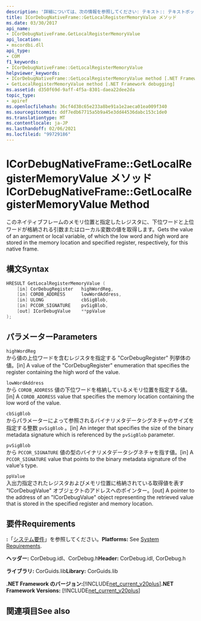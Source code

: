 ```yaml
---
description: '詳細については、次の情報を参照してください: テキスト:: テキストボックス'
title: ICorDebugNativeFrame::GetLocalRegisterMemoryValue メソッド
ms.date: 03/30/2017
api_name:
- ICorDebugNativeFrame.GetLocalRegisterMemoryValue
api_location:
- mscordbi.dll
api_type:
- COM
f1_keywords:
- ICorDebugNativeFrame::GetLocalRegisterMemoryValue
helpviewer_keywords:
- ICorDebugNativeFrame::GetLocalRegisterMemoryValue method [.NET Framework debugging]
- GetLocalRegisterMemoryValue method [.NET Framework debugging]
ms.assetid: d350f69d-9aff-4f5a-8301-daea22dee2da
topic_type:
- apiref
ms.openlocfilehash: 36cf4d38c65e233a8be91a1e2aeca01ea009f340
ms.sourcegitcommit: ddf7edb67715a5b9a45e3dd44536dabc153c1de0
ms.translationtype: MT
ms.contentlocale: ja-JP
ms.lasthandoff: 02/06/2021
ms.locfileid: "99729186"
---
```

# <a name="icordebugnativeframegetlocalregistermemoryvalue-method"></a><span data-ttu-id="ab6eb-103">ICorDebugNativeFrame::GetLocalRegisterMemoryValue メソッド</span><span class="sxs-lookup"><span data-stu-id="ab6eb-103">ICorDebugNativeFrame::GetLocalRegisterMemoryValue Method</span></span>

<span data-ttu-id="ab6eb-104">このネイティブフレームのメモリ位置と指定したレジスタに、下位ワードと上位ワードが格納される引数またはローカル変数の値を取得します。</span><span class="sxs-lookup"><span data-stu-id="ab6eb-104">Gets the value of an argument or local variable, of which the low word and high word are stored in the memory location and specified register, respectively, for this native frame.</span></span>  
  
## <a name="syntax"></a><span data-ttu-id="ab6eb-105">構文</span><span class="sxs-lookup"><span data-stu-id="ab6eb-105">Syntax</span></span>  
  
```cpp  
HRESULT GetLocalRegisterMemoryValue (  
    [in] CorDebugRegister   highWordReg,  
    [in] CORDB_ADDRESS      lowWordAddress,  
    [in] ULONG              cbSigBlob,  
    [in] PCCOR_SIGNATURE    pvSigBlob,  
    [out] ICorDebugValue    **ppValue  
);  
```  
  
## <a name="parameters"></a><span data-ttu-id="ab6eb-106">パラメーター</span><span class="sxs-lookup"><span data-stu-id="ab6eb-106">Parameters</span></span>  

 `highWordReg`  
 <span data-ttu-id="ab6eb-107">から値の上位ワードを含むレジスタを指定する "CorDebugRegister" 列挙体の値。</span><span class="sxs-lookup"><span data-stu-id="ab6eb-107">[in] A value of the "CorDebugRegister" enumeration that specifies the register containing the high word of the value.</span></span>  
  
 `lowWordAddress`  
 <span data-ttu-id="ab6eb-108">から `CORDB_ADDRESS` 値の下位ワードを格納しているメモリ位置を指定する値。</span><span class="sxs-lookup"><span data-stu-id="ab6eb-108">[in] A `CORDB_ADDRESS` value that specifies the memory location containing the low word of the value.</span></span>  
  
 `cbSigBlob`  
 <span data-ttu-id="ab6eb-109">からパラメーターによって参照されるバイナリメタデータシグネチャのサイズを指定する整数 `pvSigBlob` 。</span><span class="sxs-lookup"><span data-stu-id="ab6eb-109">[in] An integer that specifies the size of the binary metadata signature which is referenced by the `pvSigBlob` parameter.</span></span>  
  
 `pvSigBlob`  
 <span data-ttu-id="ab6eb-110">から `PCCOR_SIGNATURE` 値の型のバイナリメタデータシグネチャを指す値。</span><span class="sxs-lookup"><span data-stu-id="ab6eb-110">[in] A `PCCOR_SIGNATURE` value that points to the binary metadata signature of the value's type.</span></span>  
  
 `ppValue`  
 <span data-ttu-id="ab6eb-111">入出力指定されたレジスタおよびメモリ位置に格納されている取得値を表す "ICorDebugValue" オブジェクトのアドレスへのポインター。</span><span class="sxs-lookup"><span data-stu-id="ab6eb-111">[out] A pointer to the address of an "ICorDebugValue" object representing the retrieved value that is stored in the specified register and memory location.</span></span>  
  
## <a name="requirements"></a><span data-ttu-id="ab6eb-112">要件</span><span class="sxs-lookup"><span data-stu-id="ab6eb-112">Requirements</span></span>  

 <span data-ttu-id="ab6eb-113">**:**「[システム要件](../../get-started/system-requirements.md)」を参照してください。</span><span class="sxs-lookup"><span data-stu-id="ab6eb-113">**Platforms:** See [System Requirements](../../get-started/system-requirements.md).</span></span>  
  
 <span data-ttu-id="ab6eb-114">**ヘッダー:** CorDebug.idl、CorDebug.h</span><span class="sxs-lookup"><span data-stu-id="ab6eb-114">**Header:** CorDebug.idl, CorDebug.h</span></span>  
  
 <span data-ttu-id="ab6eb-115">**ライブラリ:** CorGuids.lib</span><span class="sxs-lookup"><span data-stu-id="ab6eb-115">**Library:** CorGuids.lib</span></span>  
  
 <span data-ttu-id="ab6eb-116">**.NET Framework のバージョン:**[!INCLUDE[net_current_v20plus](../../../../includes/net-current-v20plus-md.md)]</span><span class="sxs-lookup"><span data-stu-id="ab6eb-116">**.NET Framework Versions:** [!INCLUDE[net_current_v20plus](../../../../includes/net-current-v20plus-md.md)]</span></span>  
  
## <a name="see-also"></a><span data-ttu-id="ab6eb-117">関連項目</span><span class="sxs-lookup"><span data-stu-id="ab6eb-117">See also</span></span>
